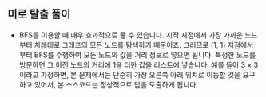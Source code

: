 ## 미로 탈출 풀이

- BFS를 이용할 때 매우 효과적으로 풀 수 있습니다. 시작 지점에서 가장 가까운 노드부터 차례대로 그래프의 모든 노드를 탐색하기 때문이죠. 그러므로 (1, 1) 지점에서부터 BFS를 수행하여 모든 노드의 값을 거리 정보로 넣으면 됩니다. 특정한 노드를 방문하면 그 이전 노드의 거리에 1을 더한 값을 리스트에 넣습니다. 예를 들어 3 × 3 이라고 가정하면, 본 문제에서는 단순히 가장 오른쪽 아래 위치로 이동할 것을 요구하고 있어서, 본 소스코드는 정상적으로 답을 도출하게 됩니다.
